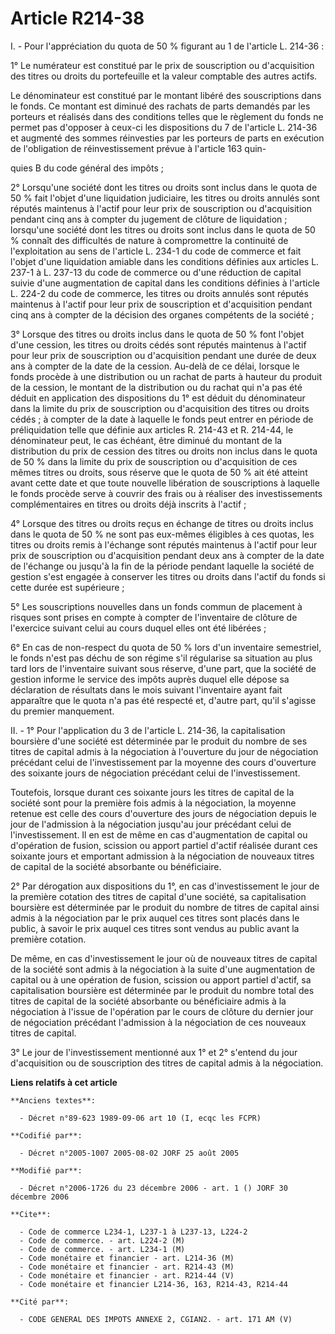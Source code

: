 # Article R214-38

I. - Pour l'appréciation du quota de 50 % figurant au 1 de l'article L. 214-36 :

1° Le numérateur est constitué par le prix de souscription ou d'acquisition des titres ou droits du portefeuille et la valeur
comptable des autres actifs.

Le dénominateur est constitué par le montant libéré des souscriptions dans le fonds. Ce montant est diminué des rachats de
parts demandés par les porteurs et réalisés dans des conditions telles que le règlement du fonds ne permet pas d'opposer à
ceux-ci les dispositions du 7 de l'article L. 214-36 et augmenté des sommes réinvesties par les porteurs de parts en
exécution de l'obligation de réinvestissement prévue à l'article 163 quin-

quies B du code général des impôts ;

2° Lorsqu'une société dont les titres ou droits sont inclus dans le quota de 50 % fait l'objet d'une liquidation judiciaire,
les titres ou droits annulés sont réputés maintenus à l'actif pour leur prix de souscription ou d'acquisition pendant cinq
ans à compter du jugement de clôture de liquidation ; lorsqu'une société dont les titres ou droits sont inclus dans le quota
de 50 % connaît des difficultés de nature à compromettre la continuité de l'exploitation au sens de l'article L. 234-1 du
code de commerce et fait l'objet d'une liquidation amiable dans les conditions définies aux articles L. 237-1 à L. 237-13 du
code de commerce ou d'une réduction de capital suivie d'une augmentation de capital dans les conditions définies à l'article
L. 224-2 du code de commerce, les titres ou droits annulés sont réputés maintenus à l'actif pour leur prix de souscription et
d'acquisition pendant cinq ans à compter de la décision des organes compétents de la société ;

3° Lorsque des titres ou droits inclus dans le quota de 50 % font l'objet d'une cession, les titres ou droits cédés sont
réputés maintenus à l'actif pour leur prix de souscription ou d'acquisition pendant une durée de deux ans à compter de la
date de la cession. Au-delà de ce délai, lorsque le fonds procède à une distribution ou un rachat de parts à hauteur du
produit de la cession, le montant de la distribution ou du rachat qui n'a pas été déduit en application des dispositions du
1° est déduit du dénominateur dans la limite du prix de souscription ou d'acquisition des titres ou droits cédés ; à compter
de la date à laquelle le fonds peut entrer en période de préliquidation telle que définie aux articles R. 214-43 et R.
214-44, le dénominateur peut, le cas échéant, être diminué du montant de la distribution du prix de cession des titres ou
droits non inclus dans le quota de 50 % dans la limite du prix de souscription ou d'acquisition de ces mêmes titres ou
droits, sous réserve que le quota de 50 % ait été atteint avant cette date et que toute nouvelle libération de souscriptions
à laquelle le fonds procède serve à couvrir des frais ou à réaliser des investissements complémentaires en titres ou droits
déjà inscrits à l'actif ;

4° Lorsque des titres ou droits reçus en échange de titres ou droits inclus dans le quota de 50 % ne sont pas eux-mêmes
éligibles à ces quotas, les titres ou droits remis à l'échange sont réputés maintenus à l'actif pour leur prix de
souscription ou d'acquisition pendant deux ans à compter de la date de l'échange ou jusqu'à la fin de la période pendant
laquelle la société de gestion s'est engagée à conserver les titres ou droits dans l'actif du fonds si cette durée est
supérieure ;

5° Les souscriptions nouvelles dans un fonds commun de placement à risques sont prises en compte à compter de l'inventaire de
clôture de l'exercice suivant celui au cours duquel elles ont été libérées ;

6° En cas de non-respect du quota de 50 % lors d'un inventaire semestriel, le fonds n'est pas déchu de son régime s'il
régularise sa situation au plus tard lors de l'inventaire suivant sous réserve, d'une part, que la société de gestion informe
le service des impôts auprès duquel elle dépose sa déclaration de résultats dans le mois suivant l'inventaire ayant fait
apparaître que le quota n'a pas été respecté et, d'autre part, qu'il s'agisse du premier manquement.

II. - 1° Pour l'application du 3 de l'article L. 214-36, la capitalisation boursière d'une société est déterminée par le
produit du nombre de ses titres de capital admis à la négociation à l'ouverture du jour de négociation précédant celui de
l'investissement par la moyenne des cours d'ouverture des soixante jours de négociation précédant celui de l'investissement.

Toutefois, lorsque durant ces soixante jours les titres de capital de la société sont pour la première fois admis à la
négociation, la moyenne retenue est celle des cours d'ouverture des jours de négociation depuis le jour de l'admission à la
négociation jusqu'au jour précédant celui de l'investissement. Il en est de même en cas d'augmentation de capital ou
d'opération de fusion, scission ou apport partiel d'actif réalisée durant ces soixante jours et emportant admission à la
négociation de nouveaux titres de capital de la société absorbante ou bénéficiaire.

2° Par dérogation aux dispositions du 1°, en cas d'investissement le jour de la première cotation des titres de capital d'une
société, sa capitalisation boursière est déterminée par le produit du nombre de titres de capital ainsi admis à la
négociation par le prix auquel ces titres sont placés dans le public, à savoir le prix auquel ces titres sont vendus au
public avant la première cotation.

De même, en cas d'investissement le jour où de nouveaux titres de capital de la société sont admis à la négociation à la
suite d'une augmentation de capital ou à une opération de fusion, scission ou apport partiel d'actif, sa capitalisation
boursière est déterminée par le produit du nombre total des titres de capital de la société absorbante ou bénéficiaire admis
à la négociation à l'issue de l'opération par le cours de clôture du dernier jour de négociation précédant l'admission à la
négociation de ces nouveaux titres de capital.

3° Le jour de l'investissement mentionné aux 1° et 2° s'entend du jour d'acquisition ou de souscription des titres de capital
admis à la négociation.

**Liens relatifs à cet article**

	**Anciens textes**:

	  - Décret n°89-623 1989-09-06 art 10 (I, ecqc les FCPR)

	**Codifié par**:

	  - Décret n°2005-1007 2005-08-02 JORF 25 août 2005

	**Modifié par**:

	  - Décret n°2006-1726 du 23 décembre 2006 - art. 1 () JORF 30 décembre 2006

	**Cite**:

	  - Code de commerce L234-1, L237-1 à L237-13, L224-2
	  - Code de commerce. - art. L224-2 (M)
	  - Code de commerce. - art. L234-1 (M)
	  - Code monétaire et financier - art. L214-36 (M)
	  - Code monétaire et financier - art. R214-43 (M)
	  - Code monétaire et financier - art. R214-44 (V)
	  - Code monétaire et financier L214-36, 163, R214-43, R214-44

	**Cité par**:

	  - CODE GENERAL DES IMPOTS ANNEXE 2, CGIAN2. - art. 171 AM (V)
